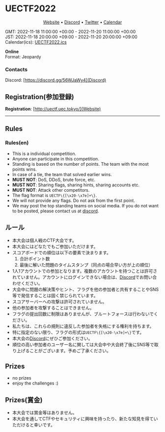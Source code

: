 # UECTF2022

<div align="center">
  <p dir="auto">
    <a href="http://uectf.uec.tokyo" rel="">Website</a> •
    <a href="https://discord.gg/56WJaWy4" rel="nofollow">Discord</a> •
    <a href="https://twitter.com/uec_ctf" rel="">Twitter</a> •
    <a href="/UECTF/UECTF2022/blob/main/UECTF2022.ics">Calendar</a>
  </p>
</div>

GMT: 2022-11-18 11:00:00 +00:00 - 2022-11-20 11:00:00 +00:00  
JST: 2022-11-18 20:00:00 +09:00 - 2022-11-20 20:00:00 +09:00  
Calendar(ics): [UECTF2022.ics](./UECTF2022.ics)

**Online**  
Format: Jeopardy

<!-- 消す: <https://uectf.github.io/UECTF2022> -->

### Contacts

Discord: [https://discord.gg/56WJaWy4](Discord)

## Registration(参加登録)

**Registration**: [http://uectf.uec.tokyo/](Website)

---

## Rules

### Rules(en)

- This is a individual competition.
- Anyone can participate in this competition.
- Standing is based on the number of points. The team with the most points wins.
- In case of a tie, the team that solved earlier wins.
- **MUST NOT**: DoS, DDoS, brute force, etc.
- **MUST NOT**: Sharing flags, sharing hints, sharing accounts etc.
- **MUST NOT**: Attack other competitors.
- The flag format is `UECTF\{[\x20-\x7e]+\}`.
- We will not provide any flags. Do not ask from the first point.
- We may post the top standing teams on social media. If you do not want to be posted, please contact us at
  [discord](Discord).

## ルール

- 本大会は個人戦のCTF大会です。
- 本大会にはどなたでもご参加いただけます。
- スコアボードでの順位は以下の要素で決まります。
  1. 合計ポイント数
  2. 最後に解いた問題のタイムスタンプ（同点の場合早い方が上の順位）
- 1人1アカウントでの参加となります。複数のアカウントを持つことは許可されていません。アカウントにログインできない場合は、[Discord]でお問い合わせください。
- 大会中に問題の解決策やヒント、フラグを他の参加者と共有することやSNS等で発信することは固く禁じられています。
- スコアサーバーへの攻撃は許可されていません。
- 他の参加者を攻撃することはできません。
- フラグの提出回数に制限はありませんが、ブルートフォースは行わないでください。
- 私たちは、これらの規則に違反した参加者を失格にする権利を持ちます。
- 特に指定のない限り、フラグの形式は`UECTF\{[\x20-\x7e]+\}`です。
- 本大会の[Discord](Discord)にぜひご参加ください。
- 順位の高い参加者のユーザー名に関しては大会中や大会終了後にSNS等で取り上げることがございます。予めご了承ください。

## Prizes

- no prizes
- enjoy the challenges :)

## Prizes(賞金)

- 本大会では賞金等はありません。
- 本大会を通してCTFやセキュリティに興味を持ったり、新たな知見を得ていただけると幸いです。

[Discord]:https://discord.gg/56WJaWy4
